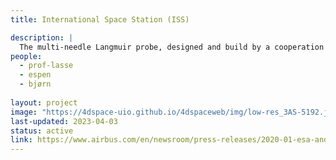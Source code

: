 ```yaml
---
title: International Space Station (ISS)

description: |
  The multi-needle Langmuir probe, designed and build by a cooperation of Eidsvoll Electronics and the 4DSpace Research Group, will be one of the first instruments on board the new Bartolomeo payload system outside the Columbus module of the International Space Station (ISS). From there, it will provide insights into the electrodynamics of the equatorial ionosphere, probing plasma bubbles and blobs, helping to understand the causes for satellite signal disturbances.
people:
  - prof-lasse
  - espen
  - bjørn
  
layout: project
image: "https://4dspace-uio.github.io/4dspaceweb/img/low-res_3AS-5192.jpg"
last-updated: 2023-04-03
status: active
link: https://www.airbus.com/en/newsroom/press-releases/2020-01-esa-and-airbus-sign-contract-for-bartolomeo-platform-on-the
---
```

